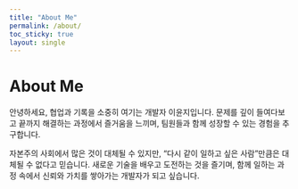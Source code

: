 ```yaml
---
title: "About Me"
permalink: /about/
toc_sticky: true
layout: single
---
```


# About Me  

안녕하세요, 협업과 기록을 소중히 여기는 개발자 이윤지입니다. 문제를 깊이 들여다보고 끝까지 해결하는 과정에서 즐거움을 느끼며, 팀원들과 함께 성장할 수 있는 경험을 추구합니다.

자본주의 사회에서 많은 것이 대체될 수 있지만, “다시 같이 일하고 싶은 사람”만큼은 대체될 수 없다고 믿습니다. 새로운 기술을 배우고 도전하는 것을 즐기며, 함께 일하는 과정 속에서 신뢰와 가치를 쌓아가는 개발자가 되고 싶습니다.


